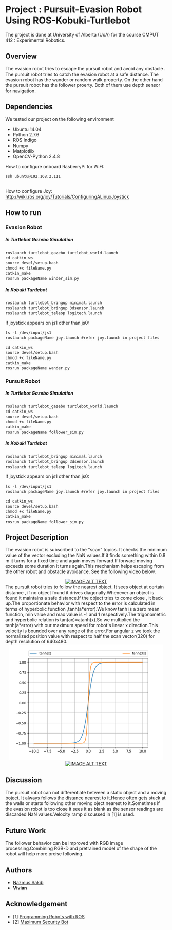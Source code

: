 # Project : Pursuit-Evasion Robot Using ROS-Kobuki-Turtlebot
The project is done at University of Alberta (UoA) for the course CMPUT 412 : Experimental Robotics.

## Overview

The evasion robot tries to escape the pursuit robot and avoid any obstacle . The pursuit robot tries to catch the evasion robot at a safe distance. The evasion robot has the wander or random walk property. On the other hand the pursuit robot has the follower proerty. Both of them use depth sensor for navigation.

## Dependencies

We tested our project on the following environment
* Ubuntu 14.04
* Python 2.7.6
* ROS Indigo
* Numpy
* Matplotlib
* OpenCV-Python 2.4.8

How to configure onboard RasberryPi for WiFI:
```
ssh ubuntu@192.168.2.111


```
How to configure Joy:
http://wiki.ros.org/joy/Tutorials/ConfiguringALinuxJoystick

## How to run 
### Evasion Robot
##### In Turtlebot Gazebo Simulation
```
roslaunch turtlebot_gazebo turtlebot_world.launch
cd catkin_ws
source devel/setup.bash
chmod +x fileName.py
catkin_make
rosrun packageName winder_sim.py
```
##### In Kobuki Turtlebot
```
roslaunch turtlebot_bringup minimal.launch
roslaunch turtlebot_bringup 3dsensor.launch
roslaunch turtlebot_teleop logitech.launch 
```
If joystick appears on js1 other than js0:
```
ls -l /dev/input/js1
roslaunch packageName joy.launch #refer joy.launch in project files
```
```
cd catkin_ws
source devel/setup.bash
chmod +x fileName.py
catkin_make
rosrun packageName wander.py 
```

### Pursuit Robot
##### In Turtlebot Gazebo Simulation
```
roslaunch turtlebot_gazebo turtlebot_world.launch
cd catkin_ws
source devel/setup.bash
chmod +x fileName.py
catkin_make
rosrun packageName follower_sim.py 
```
##### In Kobuki Turtlebot
```
roslaunch turtlebot_bringup minimal.launch
roslaunch turtlebot_bringup 3dsensor.launch
roslaunch turtlebot_teleop logitech.launch 
```

If joystick appears on js1 other than js0:
```
ls -l /dev/input/js1
roslaunch packageName joy.launch #refer joy.launch in project files
```
```
cd catkin_ws
source devel/setup.bash
chmod +x fileName.py
catkin_make
rosrun packageName follower_sim.py 
```

## Project Description
The evasion robot is subscribed to the "scan" topics. It checks the minimum value of the vector excluding the NaN values.If it finds something within 0.8 m it turns for a fixed time and again moves forward.If forward moving exceeds some duration it turns again.This mechanism helps escaping from the other robot and obstacle avoidance. See the following video below.

<div align="center">
  <a href="https://www.youtube.com/watch?v=T3S_YELKO3I"><img src="https://img.youtube.com/vi/T3S_YELKO3I/0.jpg" alt="IMAGE ALT TEXT"></a>
</div>
The pursuit robot tries to follow the nearest object. It sees object at certain distance , if no object found it drives diagonally.Whenever an object is found it maintains a safe distance.If the object tries to come close , it back up.The proportionate behavior with respect to the error is calculated in terms of hyperbolic function ,tanh(a*error).We know tanh is a zero mean function, min value and max value is -1 and 1 respectively.The trigonometric and hyperbolic relation is tan(ax)=atanh(x).So we multiplied the tanh(a*error) with our maximum speed for robot's linear x direction.This velocity is bounded over any range of the error.For angular z we took the normalized position value with respect to half the scan vector(320) for depth resolution of 640x480.

<div align="center">
  <img src ="Figure_1.png" width ="480">
</div>
<div align="center">
  <a href="https://www.youtube.com/watch?v=IdaIssUfn-w"><img src="https://img.youtube.com/vi/IdaIssUfn-w/0.jpg" alt="IMAGE ALT TEXT"></a>
</div>

## Discussion

The pursuit robot can not differentiate between a static object and a moving boject. It always follows the distance nearest to it.Hence often gets stuck at the walls or starts following other moving oject nearest to it.Sometimes if the evasion robot is too close it sees it as blank as the sensor readings are discarded NaN values.Velocity ramp discussed in [1] is used.

## Future Work
The follower behavior can be improved with RGB image processing.Combining RGB-D and pretrained model of the shape of the robot will help more prcise following.

## Authors

* [Nazmus Sakib](https://github.com/nsa31)
* **Vivian**
## Acknowledgement 

* [1] [Programming Robots with ROS](https://github.com/osrf/rosbook)
* [2] [Maximum Security Bot](http://people.cornellcollege.edu/smikell15/MAX)
